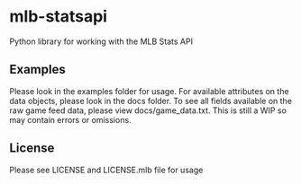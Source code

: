 # mlb-statsapi
Python library for working with the MLB Stats API


## Examples
Please look in the examples folder for usage. For available attributes on the data objects, please look in the docs folder.
To see all fields available on the raw game feed data, please view docs/game_data.txt. This is still a WIP so may contain errors or omissions.


## License
Please see LICENSE and LICENSE.mlb file for usage